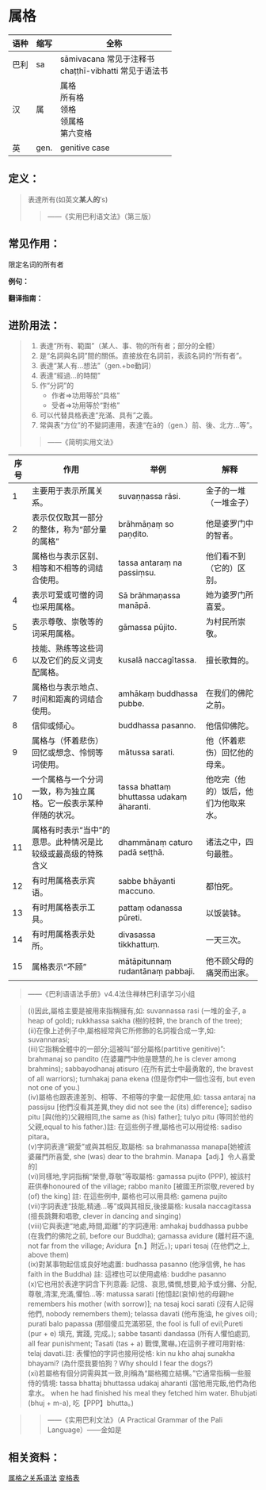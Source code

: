 # 属格

|语种|缩写|全称|
|-|-|-|
|巴利|sa|sāmivacana 常见于注释书<br>chaṭṭhī-vibhatti 常见于语法书|
|汉|属|属格<br>所有格<br>领格<br>领属格<br>第六变格|
|英|gen.|genitive case|


## 定义：



> 表達所有(如英文**某人的**’s)
>
> > ——《实用巴利语文法》（第三版）

## 常见作用：

限定名词的所有者

**例句：**

**翻译指南：**



## 进阶用法：

>1. 表達“所有、範圍”（某人、事、物的所有者；部分的全體）
>2. 是“名詞與名詞”間的關係。直接放在名詞前，表該名詞的“所有者”。
>3. 表達“某人有…想法”（gen.+be動詞）
>4. 表達“經過…的時間”
>5. 作“分詞”的
>		- 作者=>功用等於“具格”
>		- 受者=>功用等於“對格”
>6. 可以代替具格表達“充滿、具有”之義。
>7. 常與表“方位”的不變詞連用，表達“在ā的（gen.）前、後、北方…等”。
>>——《简明实用文法》

|序号|作用|举例|解释|
|-|-|-|-|
|1|主要用于表示所属关系。|suvaṇṇassa rāsi.|金子的一堆（一堆金子）|
|2|表示仅仅取其一部分的整体，称为“部分量的属格”|brāhmāṇaṃ so paṇḍito.|他是婆罗门中的智者。|
|3|属格也与表示区别、相等和不相等的词结合使用。|tassa antaraṃ na passiṃsu.|他们看不到（它的）区别。|
|4|表示可爱或可憎的词也采用属格。|Sā brāhmaṇassa manāpā.|她为婆罗门所喜爱。|
|5|表示尊敬、崇敬等的词采用属格。|gāmassa pūjito.|为村民所崇敬。|
|6|技能、熟练等这些词以及它们的反义词支配属格。|kusalā naccagītassa.|擅长歌舞的。|
|7|属格也与表示地点、时间和距离的词结合使用。|amhākaṃ buddhassa pubbe.|在我们的佛陀之前。|
|8|信仰或倾心。|buddhassa pasanno.|他信仰佛陀。|
|9|属格与（怀着悲伤）回忆或想念、怜悯等词使用。|mātussa sarati.|他（怀着悲伤）回忆他的母亲。|
|10|一个属格与一个分词一致，称为独立属格。它一般表示某种伴随的状况。|tassa bhattaṃ bhuttassa udakaṃ āharanti.|他吃完（他的）饭后，他们为他取来水。|
|11|属格有时表示“当中”的意思。此种情况是比较级或最高级的特殊含义|dhammānaṃ caturo padā seṭṭhā.|诸法之中，四句最胜。|
|12|有时用属格表示宾语。|sabbe bhāyanti maccuno.|都怕死。|
|13|有时用属格表示工具。|pattaṃ odanassa pūreti.|以饭装钵。|
|14|有时用属格表示处所。|divasassa tikkhattuṃ.|一天三次。|
|15|属格表示“不顾”|mātāpitunnaṃ rudantānaṃ pabbaji.|他不顾父母的痛哭而出家。|
>——《巴利语语法手册》v4.4法住禅林巴利语学习小组


>(i)因此,屬格主要是被用來指稱擁有,如: suvannassa rasi (一堆的金子, a heap of gold); rukkhassa sakha (樹的枝幹, the branch of the tree);
<br>(ii)在像上述例子中,屬格經常與它所修飾的名詞複合成一字,如: suvannarasi;
<br>(iii)它指稱全體中的一部分;這被叫“部分屬格(partitive genitive)”: brahmanaj so pandito (在婆羅門中他是聰慧的,he is clever among brahmins); sabbayodhanaj atisuro (在所有武士中最勇敢的, the bravest of all warriors); tumhakaj pana ekena (但是你們中一個也沒有, but even not one of you.)
<br>(iv)屬格也跟表達差別、相等、不相等的字彙一起使用,如: tassa antaraj na passijsu [他們沒看其差異,they did not see the (its) difference]; sadiso pitu [與(他的)父親相同,the same as (his) father]; tulyo pitu (等同於他的父親,equal to his father.)註: 在這些例子裡,屬格也可以用從格: sadiso pitara。
<br>(v)字詞表達“親愛”或與其相反,取屬格: sa brahmanassa manapa[她被該婆羅門所喜愛, she (was) dear to the brahmin. Manapa【adj.】令人喜愛的]
<br>(vi)同樣地,字詞指稱“榮譽,尊敬”等取屬格: gamassa pujito (PPP), 被該村莊供奉honoured of the village; rabbo manito [被國王所崇敬,revered by (of) the king]
註: 在這些例中, 屬格也可以用具格: gamena pujito
<br>(vii)字詞表達“技能,精通...等”或與其相反,後接屬格: kusala naccagitassa (擅長跳舞和唱歌, clever in dancing and singing)
<br>(viii)它與表達“地處,時間,距離”的字詞連用: amhakaj buddhassa pubbe (在我們的佛陀之前, before our Buddha); gamassa avidure (離村莊不遠, not far from the village; Avidura【n.】附近。); upari tesaj (在他們之上, above them)
<br>(ix)對某事物起信或良好地處置: budhassa pasanno (他淨信佛, he has faith in the Buddha) 註: 這裡也可以使用處格: buddhe pasanno
<br>(x)它也用於表達字詞含下列意義: 記憶、哀思,憐憫,想要,給予或分攤、分配,尊敬,清潔,充滿,懼怕...等: matussa sarati [他憶起(哀悼)他的母親he remembers his mother (with sorrow)]; na tesaj koci sarati (沒有人記得他們, nobody remembers them); telassa davati (他布施油, he gives oil); purati balo papassa (那個傻瓜充滿邪惡, the fool is full of evil;Pureti (pur + e) 填充, 實踐, 完成。); sabbe tasanti dandassa (所有人懼怕處罰, all fear punishment; Tasati (tas + a) 戰慄,驚嚇。)在這例子裡可用對格: telaj davati.註: 表懼怕的字詞也接用從格: kin nu kho ahaj sunakha bhayami? (為什麼我要怕狗？Why should I fear the dogs?)
<br>(xi)若屬格有個分詞需與其一致,則稱為“屬格獨立結構。”它通常指稱一些服侍的情境: tassa bhattaj bhuttassa udakaj aharanti (當他用完飯,他們為他拿水。 when he had finished his meal they fetched him water. Bhubjati (bhuj + m-a), 吃【PPP】bhutta。)

>>——《实用巴利文法》（A Practical Grammar of the Pali Language）——金如是

## 相关资料：

[属格之关系语法](../basic-relation/gen.md)
[变格表](ending-table.md)


